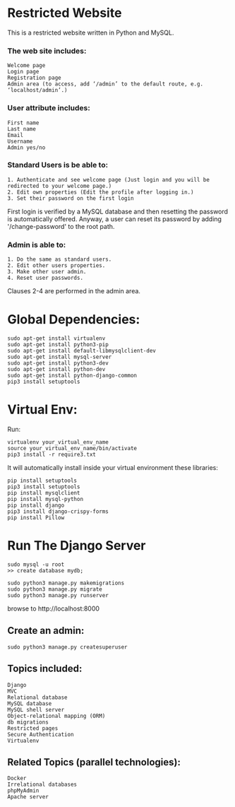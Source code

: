 # Restricted Website
This is a restricted website written in Python and MySQL.

### The web site includes:
```
Welcome page
Login page
Registration page
Admin area (to access, add ‘/admin’ to the default route, e.g. ‘localhost/admin’.)
```

### User attribute includes:
```
First name
Last name
Email
Username
Admin yes/no
```

### Standard Users is be able to: 
```
1. Authenticate and see welcome page (Just login and you will be redirected to your welcome page.)
2. Edit own properties (Edit the profile after logging in.)
3. Set their password on the first login
```
First login is verified by a MySQL database and then resetting the password is automatically offered.
Anyway, a user can reset its password by adding '/change-password' to the root path.

### Admin is able to:
```
1. Do the same as standard users.
2. Edit other users properties.
3. Make other user admin.
4. Reset user passwords.
```
Clauses 2-4 are performed in the admin area.

# Global Dependencies:
```
sudo apt-get install virtualenv
sudo apt-get install python3-pip
sudo apt-get install default-libmysqlclient-dev
sudo apt-get install mysql-server
sudo apt-get install python3-dev
sudo apt-get install python-dev
sudo apt-get install python-django-common
pip3 install setuptools
```

# Virtual Env:
Run:
```
virtualenv your_virtual_env_name
source your_virtual_env_name/bin/activate
pip3 install -r require3.txt
```
It will automatically install inside your virtual environment these libraries:
```
pip install setuptools
pip3 install setuptools
pip install mysqlclient
pip install mysql-python
pip install django
pip3 install django-crispy-forms
pip install Pillow
```

# Run The Django Server
```
sudo mysql -u root
>> create database mydb;

sudo python3 manage.py makemigrations
sudo python3 manage.py migrate
sudo python3 manage.py runserver
```
browse to http://localhost:8000

## Create an admin:
```
sudo python3 manage.py createsuperuser
```

## Topics included:
```
Django
MVC
Relational database
MySQL database
MySQL shell server
Object-relational mapping (ORM)
db migrations
Restricted pages
Secure Authentication
Virtualenv
```
## Related Topics (parallel technologies):
```
Docker
Irrelational databases
phpMyAdmin
Apache server
```
